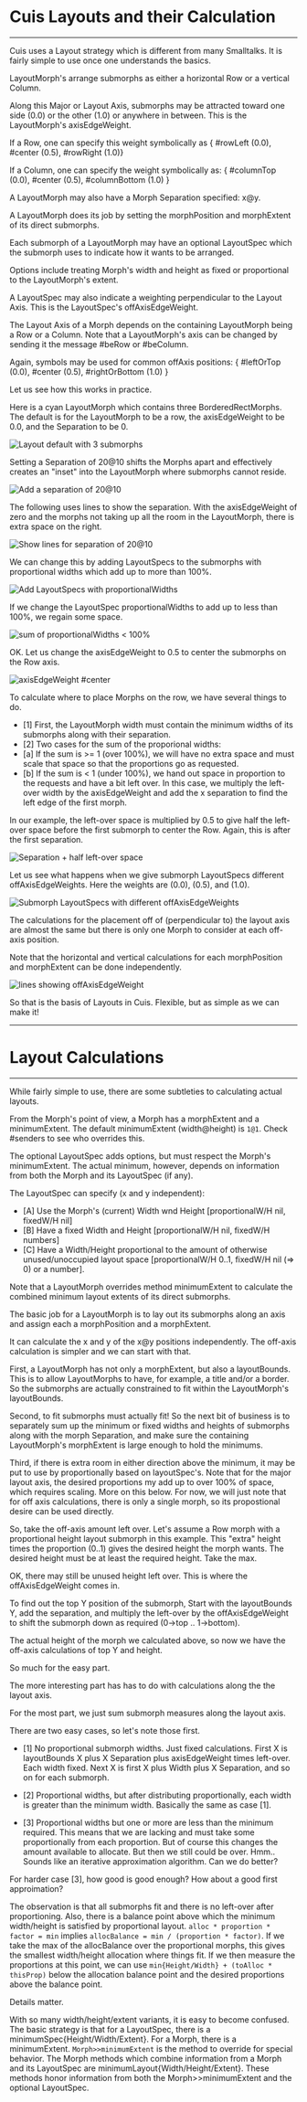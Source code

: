 # Cuis Layouts and their Calculation
-----------------------------------

Cuis uses a Layout strategy which is different from many Smalltalks.  It is fairly simple to use once one understands the basics.

LayoutMorph's arrange submorphs as either a horizontal Row or a vertical Column.

Along this Major or Layout Axis, submorphs may be attracted toward one side (0.0) or the other (1.0) or anywhere in between.  This is the LayoutMorph's axisEdgeWeight.

If a Row, one can specify this weight symbolically as
  { #rowLeft (0.0), #center (0.5), #rowRight (1.0)}

If a Column, one can specify the weight symbolically as:
  { #columnTop (0.0), #center (0.5), #columnBottom (1.0) }

A LayoutMorph may also have a Morph Separation specified: x@y.

A LayoutMorph does its job by setting the morphPosition and morphExtent of its direct submorphs.

Each submorph of a LayoutMorph may have an optional LayoutSpec which the submorph uses to indicate how it wants to be arranged.

Options include treating Morph's width and height as fixed or proportional to the LayoutMorph's extent.

A LayoutSpec may also indicate a weighting perpendicular to the Layout Axis.   This is the LayoutSpec's offAxisEdgeWeight.

The Layout Axis of a Morph depends on the containing LayoutMorph being a Row or a Column.  Note that a LayoutMorph's axis can be changed by sending it the message #beRow or #beColumn.

Again, symbols may be used for common offAxis positions: { #leftOrTop (0.0), #center (0.5), #rightOrBottom (1.0) }

Let us see how this works in practice.

Here is a cyan LayoutMorph which contains three BorderedRectMorphs.  The default is for the LayoutMorph to be a row, the axisEdgeWeight to be 0.0, and the Separation to be 0.

![Layout default with 3 submorphs](LayoutPix/Layout-A.png)

Setting a Separation of 20@10 shifts the Morphs apart and effectively creates an "inset" into the LayoutMorph where submorphs cannot reside.

![Add a separation of 20@10](LayoutPix/Layout-B0+Separation.png)

The following uses lines to show the separation.  With the axisEdgeWeight of zero and the morphs not taking up all the room in the LayoutMorph, there is extra space on the right.

![Show lines for separation of 20@10](LayoutPix/Layout-B1-showingSeparation.png)

We can change this by adding LayoutSpecs to the submorphs with proportional widths which add up to more than 100%.

![Add LayoutSpecs with proportionalWidths](LayoutPix/Layout-C+ProportionsOver100PerCent.png)

If we change the LayoutSpec proportionalWidths to add up to less than 100%, we regain some space.

![sum of proportionalWidths < 100%](LayoutPix/Layout-D+ProportionsUnder100PerCent.png)

OK. Let us change the axisEdgeWeight to 0.5 to center the submorphs on the Row axis.

![axisEdgeWeight #center](LayoutPix/Layout-E0+axisCenter.png) 

To calculate where to place Morphs on the row, we have several things to do.

- [1] First, the LayoutMorph width must contain the minimum widths of its submorphs along with their separation.
- [2] Two cases for the sum of the proporional widths:
-  [a] If the sum is >= 1 (over 100%), we will have no extra space and must scale that space so that the proportions go as requested.
-  [b] If the sum is < 1 (under 100%), we hand out space in proportion to the requests and have a bit left over.  In this case, we multiply the left-over width by the axisEdgeWeight and add the x separation to find the left edge of the first morph.

In our example, the left-over space is multiplied by 0.5 to give half the left-over space before the first submorph to center the Row.  Again, this is after the first separation.

![Separation + half left-over space](LayoutPix/Layout-E1+offset2axisCenter.png)

Let us see what happens when we give submorph LayoutSpecs different offAxisEdgeWeights.  Here the weights are (0.0), (0.5), and (1.0).

![Submorph LayoutSpecs with different offAxisEdgeWeights](LayoutPix/Layout-F0+offAxisTopCentBot.png)

The calculations for the placement off of (perpendicular to) the layout axis are almost the same but there is only one Morph to consider at each off-axis position.

Note that the horizontal and vertical calculations for each morphPosition and morphExtent can be done independently.

![lines showing offAxisEdgeWeight](LayoutPix/Layout-F1-offAxisOffsetCalc.png)

So that is the basis of Layouts in Cuis. Flexible, but as simple as we can make it!

----------------------------------
# Layout Calculations
----------------------------------

While fairly simple to use, there are some subtleties to calculating actual layouts.

From the Morph's point of view, a Morph has a morphExtent and a minimumExtent.  The default minimumExtent (width@height) is ```1@1```.  Check #senders to see who overrides this.

The optional LayoutSpec adds options, but must respect the Morph's minimumExtent.  The actual minimum, however, depends on information from both the Morph and its LayoutSpec (if any).

The LayoutSpec can specify (x and y independent):
- [A] Use the Morph's (current) Width wnd Height  [proportionalW/H nil, fixedW/H nil]
- [B] Have a fixed Width and Height [proportionalW/H nil, fixedW/H numbers]
- [C] Have a Width/Height proportional to the amount of otherwise unused/unoccupied layout space
[proportionalW/H 0..1, fixedW/H nil (=> 0) or a number].

Note that a LayoutMorph overrides method minimumExtent to calculate the combined minimum layout extents of its direct submorphs.

The basic job for a LayoutMorph is to lay out its submorphs along an axis and assign each a morphPosition and a morphExtent.

It can calculate the x and y of the x@y positions independently.  The off-axis calculation is simpler and we can start with that.

First, a LayoutMorph has not only a morphExtent, but also a layoutBounds.  This is to allow LayoutMorphs to have, for example, a title and/or a border.  So the submorphs are actually constrained to fit within the LayoutMorph's layoutBounds.

Second, to fit submorphs must actually fit!  So the next bit of business is to separately sum up the minimum or fixed widths and heights of submorphs along with the morph Separation, and make sure the containing LayoutMorph's morphExtent is large enough to hold the minimums.

Third, if there is extra room in either direction above the minimum, it may be put to use by proportionally based on layoutSpec's.  Note that for the major layout axis, the desired proportions my add up to over 100% of space, which requires scaling.  More on this below.  For now, we will just note that for off axis calculations, there is only a single morph, so its propostional desire can be used directly.

So, take the off-axis amount left over.  Let's assume a Row morph with a proportional height layout submorph in this example.  This "extra" height times the proportion (0..1) gives the desired height the morph wants.  The desired height must be at least the required height.  Take the max.

OK, there may still be unused height left over.  This is where the offAxisEdgeWeight comes in.

To find out the top Y position of the submorph, Start with the layoutBounds Y, add the separation, and multiply the left-over by the offAxisEdgeWeight to shift the submorph down as required (0->top .. 1->bottom).

The actual height of the morph we calculated above, so now we have the off-axis calculations of top Y and height.

So much for the easy part.

The more interesting part has has to do with calculations along the the layout axis.

For the most part, we just sum submorph measures along the layout axis.

There are two easy cases, so let's note those first.

- [1] No proportional submorph widths.  Just fixed calculations.  First X is layoutBounds X plus X Separation plus axisEdgeWeight times left-over.  Each width fixed.  Next X is first X plus Width plus X Separation, and so on for each submorph.

- [2] Proportional widths, but after distributing proportionally, each width is greater than the minimum width.  Basically the same as case [1].

- [3] Proportional widths but one or more are less than the minimum required.  This means that we are lacking and must take some proportionally from each proportion.  But of course this changes the amount available to allocate.  But then we still could be over.  Hmm..  Sounds like an iterative approximation algorithm.  Can we do better?

For harder case [3], how good is good enough?  How about a good first approimation?

The observation is that all submorphs fit and there is no left-over after proportioning. Also, there is a balance point above which the minimum width/height is satisfied by proportional layout. ```alloc * proportion * factor = min``` implies ```allocBalance = min / (proportion * factor)```.  If we take the max of the allocBalance over the proportional morphs, this gives the smallest width/height allocation where things fit.  If we then measure the proportions at this point, we can use ```min{Height/Width} + (toAlloc * thisProp)``` below the allocation balance point and the desired proportions above the balance point.

Details matter.

With so many width/height/extent variants, it is easy to become confused.  The basic strategy is that for a LayoutSpec, there is a  minimumSpec{Height/Width/Extent}.  For a Morph, there is a minimumExtent.  ```Morph>>minimumExtent``` is the method to override for special behavior.  The Morph methods which combine information from a Morph and its LayoutSpec are minimumLayout{Width/Height/Extent}.  These methods honor information from both the Morph>>minimumExtent and the optional LayoutSpec.

